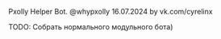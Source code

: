 Pxolly Helper Bot.
@whypxolly
16.07.2024 by vk.com/cyrelinx

TODO: Собрать нормального модульного бота)